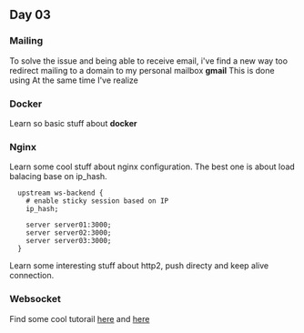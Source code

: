 ## Day 03

### Mailing
To solve the issue and being able to receive email, i've find a new way too redirect mailing to a domain to my personal mailbox **gmail**
This is done using At the same time I've realize 

### Docker
Learn so basic stuff about **docker**



### Nginx
Learn some cool stuff about nginx configuration. The best one is about load balacing base on ip_hash.

```
  upstream ws-backend {
    # enable sticky session based on IP
    ip_hash;

    server server01:3000;
    server server02:3000;
    server server03:3000;
  }
  ```
  
  Learn some interesting stuff about http2, push directy and keep alive connection.
  
  
  ### Websocket 
  Find some cool tutorail [here](https://www.serverlab.ca/tutorials/linux/web-servers-linux/how-to-configure-nginx-for-websockets/) and [here](https://www.tutorialspoint.com/how-to-configure-nginx-as-reverse-proxy-for-websocket)
  
  
